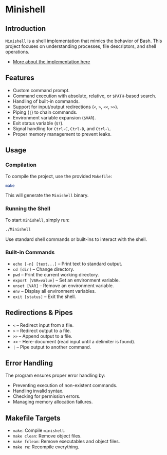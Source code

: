 # Minishell

## Introduction
`Minishell` is a shell implementation that mimics the behavior of Bash. This project focuses on understanding processes, file descriptors, and shell operations.
- [More about the implementation here](https://www.cs.purdue.edu/homes/grr/SystemsProgrammingBook/Book/Chapter5-WritingYourOwnShell.pdf)

## Features
- Custom command prompt.
- Command execution with absolute, relative, or `$PATH`-based search.
- Handling of built-in commands.
- Support for input/output redirections (`<`, `>`, `<<`, `>>`).
- Piping (`|`) to chain commands.
- Environment variable expansion (`$VAR`).
- Exit status variable (`$?`).
- Signal handling for `Ctrl-C`, `Ctrl-D`, and `Ctrl-\`.
- Proper memory management to prevent leaks.

## Usage
### Compilation
To compile the project, use the provided `Makefile`:
```sh
make
```
This will generate the `Minishell` binary.

### Running the Shell
To start `minishell`, simply run:
```sh
./Minishell
```
Use standard shell commands or built-ins to interact with the shell.

### Built-in Commands
- `echo [-n] [text...]` – Print text to standard output.
- `cd [dir]` – Change directory.
- `pwd` – Print the current working directory.
- `export [VAR=value]` – Set an environment variable.
- `unset [VAR]` – Remove an environment variable.
- `env` – Display all environment variables.
- `exit [status]` – Exit the shell.

## Redirections & Pipes
- `<` – Redirect input from a file.
- `>` – Redirect output to a file.
- `>>` – Append output to a file.
- `<<` – Here-document (read input until a delimiter is found).
- `|` – Pipe output to another command.

## Error Handling
The program ensures proper error handling by:
- Preventing execution of non-existent commands.
- Handling invalid syntax.
- Checking for permission errors.
- Managing memory allocation failures.

## Makefile Targets
- `make`: Compile `minishell`.
- `make clean`: Remove object files.
- `make fclean`: Remove executables and object files.
- `make re`: Recompile everything.
